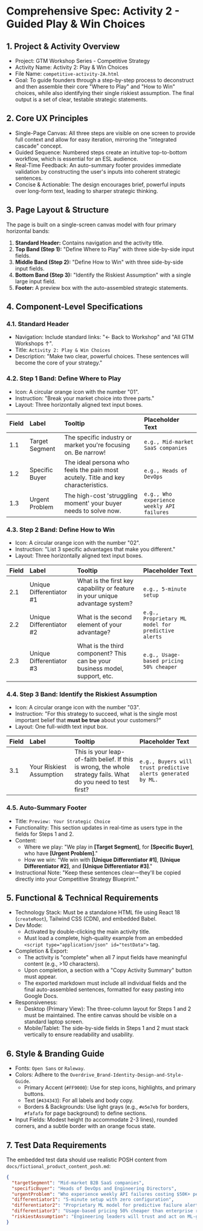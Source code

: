 # Comprehensive Spec: Activity 2 - Guided Play & Win Choices

## 1. Project & Activity Overview

- Project: GTM Workshop Series - Competitive Strategy
- Activity Name: Activity 2: Play & Win Choices
- File Name: `competitive-activity-2A.html`
- Goal: To guide founders through a step-by-step process to deconstruct and then assemble their core "Where to Play" and "How to Win" choices, while also identifying their single riskiest assumption. The final output is a set of clear, testable strategic statements.

## 2. Core UX Principles

- Single-Page Canvas: All three steps are visible on one screen to provide full context and allow for easy iteration, mirroring the "integrated cascade" concept.
- Guided Sequence: Numbered steps create an intuitive top-to-bottom workflow, which is essential for an ESL audience.
- Real-Time Feedback: An auto-summary footer provides immediate validation by constructing the user's inputs into coherent strategic sentences.
- Concise & Actionable: The design encourages brief, powerful inputs over long-form text, leading to sharper strategic thinking.

## 3. Page Layout & Structure

The page is built on a single-screen canvas model with four primary horizontal bands:

1. **Standard Header:** Contains navigation and the activity title.
2. **Top Band (Step 1):** "Define Where to Play" with three side-by-side input fields.
3. **Middle Band (Step 2):** "Define How to Win" with three side-by-side input fields.
4. **Bottom Band (Step 3):** "Identify the Riskiest Assumption" with a single large input field.
5. **Footer:** A preview box with the auto-assembled strategic statements.

## 4. Component-Level Specifications

### 4.1. Standard Header

- Navigation: Include standard links: "← Back to Workshop" and "All GTM Workshops ↑".
- Title: `Activity 2: Play & Win Choices`
- Description: "Make two clear, powerful choices. These sentences will become the core of your strategy."

### 4.2. Step 1 Band: Define Where to Play

- Icon: A circular orange icon with the number "01".
- Instruction: "Break your market choice into three parts."
- Layout: Three horizontally aligned text input boxes.

| Field | Label              | Tooltip                                                                           | Placeholder Text                           |
| :---- | :----------------- | :-------------------------------------------------------------------------------- | :----------------------------------------- |
| 1.1   | Target Segment | The specific industry or market you're focusing on. Be narrow!                    | `e.g., Mid-market SaaS companies`          |
| 1.2   | Specific Buyer | The ideal persona who feels the pain most acutely. Title and key characteristics. | `e.g., Heads of DevOps`                    |
| 1.3   | Urgent Problem | The high-cost 'struggling moment' your buyer needs to solve now.                  | `e.g., Who experience weekly API failures` |

### 4.3. Step 2 Band: Define How to Win

- Icon: A circular orange icon with the number "02".
- Instruction: "List 3 specific advantages that make you different."
- Layout: Three horizontally aligned text input boxes.

| Field | Label                        | Tooltip                                                                      | Placeholder Text                                   |
| :---- | :--------------------------- | :--------------------------------------------------------------------------- | :------------------------------------------------- |
| 2.1   | Unique Differentiator #1 | What is the first key capability or feature in your unique advantage system? | `e.g., 5-minute setup`                             |
| 2.2   | Unique Differentiator #2 | What is the second element of your advantage?                                | `e.g., Proprietary ML model for predictive alerts` |
| 2.3   | Unique Differentiator #3 | What is the third component? This can be your business model, support, etc.  | `e.g., Usage-based pricing 50% cheaper`            |

### 4.4. Step 3 Band: Identify the Riskiest Assumption

- Icon: A circular orange icon with the number "03".
- Instruction: "For this strategy to succeed, what is the single most important belief that **must be true** about your customers?"
- Layout: One full-width text input box.

| Field | Label                        | Tooltip                                                                                                        | Placeholder Text                                             |
| :---- | :--------------------------- | :------------------------------------------------------------------------------------------------------------- | :----------------------------------------------------------- |
| 3.1   | Your Riskiest Assumption | This is your leap-of-faith belief. If this is wrong, the whole strategy fails. What do you need to test first? | `e.g., Buyers will trust predictive alerts generated by ML.` |

### 4.5. Auto-Summary Footer

- Title: `Preview: Your Strategic Choice`
- Functionality: This section updates in real-time as users type in the fields for Steps 1 and 2.
- Content:
  - Where we play: "We play in **[Target Segment]**, for **[Specific Buyer]**, who have **[Urgent Problem]**."
  - How we win: "We win with **[Unique Differentiator #1]**, **[Unique Differentiator #2]**, and **[Unique Differentiator #3]**."
- Instructional Note: "Keep these sentences clear—they'll be copied directly into your Competitive Strategy Blueprint."

## 5. Functional & Technical Requirements

- Technology Stack: Must be a standalone HTML file using React 18 (`createRoot`), Tailwind CSS (CDN), and embedded Babel.
- Dev Mode:
  - Activated by double-clicking the main activity title.
  - Must load a complete, high-quality example from an embedded `<script type="application/json" id="testData">` tag.
- Completion & Export:
  - The activity is "complete" when all 7 input fields have meaningful content (e.g., >10 characters).
  - Upon completion, a section with a "Copy Activity Summary" button must appear.
  - The exported markdown must include all individual fields and the final auto-assembled sentences, formatted for easy pasting into Google Docs.
- Responsiveness:
  - Desktop (Primary View): The three-column layout for Steps 1 and 2 must be maintained. The entire canvas should be visible on a standard laptop screen.
  - Mobile/Tablet: The side-by-side fields in Steps 1 and 2 must stack vertically to ensure readability and usability.

## 6. Style & Branding Guide

- Fonts: `Open Sans` or `Raleway`.
- Colors: Adhere to the `Overdrive_Brand-Identity-Design-and-Style-Guide`.
  - Primary Accent (`#FF9000`): Use for step icons, highlights, and primary buttons.
  - Text (`#434343`): For all labels and body copy.
  - Borders & Backgrounds: Use light grays (e.g., `#e5e7eb` for borders, `#fafafa` for page background) to define sections.
- Input Fields: Modest height (to accommodate 2-3 lines), rounded corners, and a subtle border with an orange focus state.

## 7. Test Data Requirements

The embedded test data should use realistic POSH content from `docs/fictional_product_content_posh.md`:

```json
{
  "targetSegment": "Mid-market B2B SaaS companies",
  "specificBuyer": "Heads of DevOps and Engineering Directors", 
  "urgentProblem": "Who experience weekly API failures costing $50K+ per incident",
  "differentiator1": "5-minute setup with zero configuration",
  "differentiator2": "Proprietary ML model for predictive failure alerts",
  "differentiator3": "Usage-based pricing 50% cheaper than enterprise rivals",
  "riskiestAssumption": "Engineering leaders will trust and act on ML-generated predictive alerts over their existing monitoring tools"
}
```